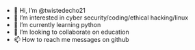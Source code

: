 - 👋 Hi, I’m @twistedecho21
- 👀 I’m interested in cyber security/coding/ethical hacking/linux
- 🌱 I’m currently learning python
- 💞️ I’m looking to collaborate on education
- 📫 How to reach me messages on github

<!---
twistedecho21/twistedecho21 is a ✨ special ✨ repository because its `README.md` (this file) appears on your GitHub profile.
You can click the Preview link to take a look at your changes.
--->
